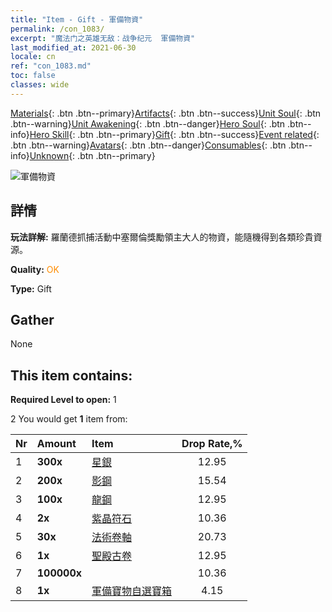```yaml
---
title: "Item - Gift - 軍備物資"
permalink: /con_1083/
excerpt: "魔法门之英雄无敌：战争纪元  軍備物資"
last_modified_at: 2021-06-30
locale: cn
ref: "con_1083.md"
toc: false
classes: wide
---
```

 [Materials](/ItemsCN/){: .btn .btn--primary}[Artifacts](/ItemsCN/Artifacts/){: .btn .btn--success}[Unit Soul](/ItemsCN/UnitSoul/){: .btn .btn--warning}[Unit Awakening](/ItemsCN/UnitAwakening/){: .btn .btn--danger}[Hero Soul](/ItemsCN/HeroSoul/){: .btn .btn--info}[Hero Skill](/ItemsCN/HeroSkill/){: .btn .btn--primary}[Gift](/ItemsCN/Gift/){: .btn .btn--success}[Event related](/ItemsCN/Events/){: .btn .btn--warning}[Avatars](/ItemsCN/Avatars/){: .btn .btn--danger}[Consumables](/ItemsCN/Consumables/){: .btn .btn--info}[Unknown](/ItemsCN/Unknown/){: .btn .btn--primary}

 ![軍備物資](/images/t/i_907132.png)

## 詳情
 **玩法詳解:** 羅蘭德抓捕活動中塞爾倫獎勵領主大人的物資，能隨機得到各類珍貴資源。

 **Quality:** <span style="color: #FF8C00">OK</span>

 **Type:** Gift

## Gather

  None

## This item contains:

 **Required Level to open:** 1

 2 You would get **1** item  from:

  | Nr | Amount |     Item    | Drop Rate,% |
  |:---|:-------|:------------|:---------:|
  | 1 |  **300x** | [星銀](/cn/Items/con_882/) | 12.95 | 
  | 2 |  **200x** | [影鋼](/cn/Items/con_881/) | 15.54 | 
  | 3 |  **100x** | [龍鋼](/cn/Items/con_880/) | 12.95 | 
  | 4 |  **2x** | [紫晶符石](/cn/Items/con_720/) | 10.36 | 
  | 5 |  **30x** | [法術卷軸](/cn/Items/con_694/) | 20.73 | 
  | 6 |  **1x** | [聖殿古卷](/cn/Items/con_697/) | 12.95 | 
  | 7 |  **100000x** | <i class="fas fa-coins"/> | 10.36 | 
  | 8 |  **1x** | [軍備寶物自選寶箱](/cn/Items/con_1084/) | 4.15 | 
